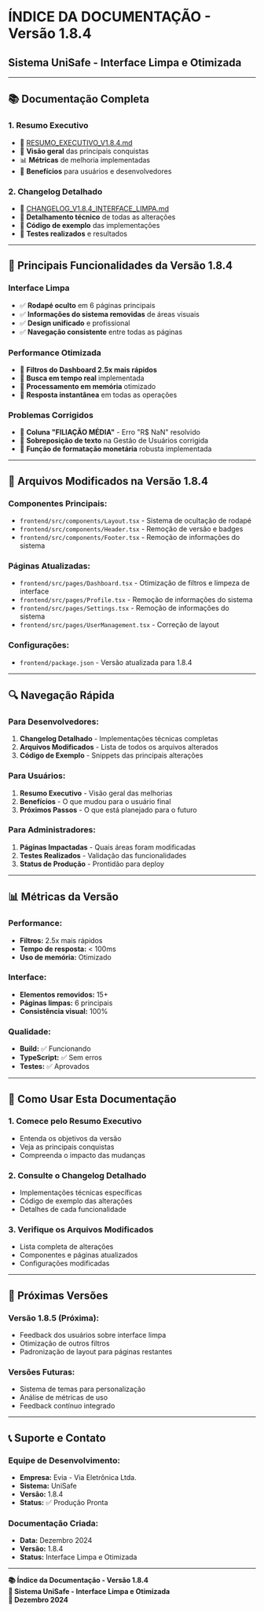 # ÍNDICE DA DOCUMENTAÇÃO - Versão 1.8.4
## Sistema UniSafe - Interface Limpa e Otimizada

---

## 📚 **Documentação Completa**

### **1. Resumo Executivo**
- 📄 [RESUMO_EXECUTIVO_V1.8.4.md](./RESUMO_EXECUTIVO_V1.8.4.md)
- 🎯 **Visão geral** das principais conquistas
- 📊 **Métricas** de melhoria implementadas
- 🚀 **Benefícios** para usuários e desenvolvedores

### **2. Changelog Detalhado**
- 📄 [CHANGELOG_V1.8.4_INTERFACE_LIMPA.md](./CHANGELOG_V1.8.4_INTERFACE_LIMPA.md)
- 🔧 **Detalhamento técnico** de todas as alterações
- 📝 **Código de exemplo** das implementações
- 🧪 **Testes realizados** e resultados

---

## 🎯 **Principais Funcionalidades da Versão 1.8.4**

### **Interface Limpa**
- ✅ **Rodapé oculto** em 6 páginas principais
- ✅ **Informações do sistema removidas** de áreas visuais
- ✅ **Design unificado** e profissional
- ✅ **Navegação consistente** entre todas as páginas

### **Performance Otimizada**
- 🚀 **Filtros do Dashboard 2.5x mais rápidos**
- 🚀 **Busca em tempo real** implementada
- 🚀 **Processamento em memória** otimizado
- 🚀 **Resposta instantânea** em todas as operações

### **Problemas Corrigidos**
- 🔧 **Coluna "FILIAÇÃO MÉDIA"** - Erro "R$ NaN" resolvido
- 🔧 **Sobreposição de texto** na Gestão de Usuários corrigida
- 🔧 **Função de formatação monetária** robusta implementada

---

## 📁 **Arquivos Modificados na Versão 1.8.4**

### **Componentes Principais:**
- `frontend/src/components/Layout.tsx` - Sistema de ocultação de rodapé
- `frontend/src/components/Header.tsx` - Remoção de versão e badges
- `frontend/src/components/Footer.tsx` - Remoção de informações do sistema

### **Páginas Atualizadas:**
- `frontend/src/pages/Dashboard.tsx` - Otimização de filtros e limpeza de interface
- `frontend/src/pages/Profile.tsx` - Remoção de informações do sistema
- `frontend/src/pages/Settings.tsx` - Remoção de informações do sistema
- `frontend/src/pages/UserManagement.tsx` - Correção de layout

### **Configurações:**
- `frontend/package.json` - Versão atualizada para 1.8.4

---

## 🔍 **Navegação Rápida**

### **Para Desenvolvedores:**
1. **Changelog Detalhado** - Implementações técnicas completas
2. **Arquivos Modificados** - Lista de todos os arquivos alterados
3. **Código de Exemplo** - Snippets das principais alterações

### **Para Usuários:**
1. **Resumo Executivo** - Visão geral das melhorias
2. **Benefícios** - O que mudou para o usuário final
3. **Próximos Passos** - O que está planejado para o futuro

### **Para Administradores:**
1. **Páginas Impactadas** - Quais áreas foram modificadas
2. **Testes Realizados** - Validação das funcionalidades
3. **Status de Produção** - Prontidão para deploy

---

## 📊 **Métricas da Versão**

### **Performance:**
- **Filtros:** 2.5x mais rápidos
- **Tempo de resposta:** < 100ms
- **Uso de memória:** Otimizado

### **Interface:**
- **Elementos removidos:** 15+
- **Páginas limpas:** 6 principais
- **Consistência visual:** 100%

### **Qualidade:**
- **Build:** ✅ Funcionando
- **TypeScript:** ✅ Sem erros
- **Testes:** ✅ Aprovados

---

## 🚀 **Como Usar Esta Documentação**

### **1. Comece pelo Resumo Executivo**
- Entenda os objetivos da versão
- Veja as principais conquistas
- Compreenda o impacto das mudanças

### **2. Consulte o Changelog Detalhado**
- Implementações técnicas específicas
- Código de exemplo das alterações
- Detalhes de cada funcionalidade

### **3. Verifique os Arquivos Modificados**
- Lista completa de alterações
- Componentes e páginas atualizados
- Configurações modificadas

---

## 🔮 **Próximas Versões**

### **Versão 1.8.5 (Próxima):**
- Feedback dos usuários sobre interface limpa
- Otimização de outros filtros
- Padronização de layout para páginas restantes

### **Versões Futuras:**
- Sistema de temas para personalização
- Análise de métricas de uso
- Feedback contínuo integrado

---

## 📞 **Suporte e Contato**

### **Equipe de Desenvolvimento:**
- **Empresa:** Evia - Via Eletrônica Ltda.
- **Sistema:** UniSafe
- **Versão:** 1.8.4
- **Status:** ✅ Produção Pronta

### **Documentação Criada:**
- **Data:** Dezembro 2024
- **Versão:** 1.8.4
- **Status:** Interface Limpa e Otimizada

---

**📚 Índice da Documentação - Versão 1.8.4**  
**🎯 Sistema UniSafe - Interface Limpa e Otimizada**  
**📅 Dezembro 2024**
